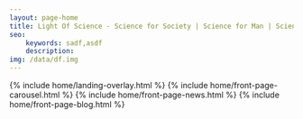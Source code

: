 ```yaml
---
layout: page-home
title: Light Of Science - Science for Society | Science for Man | Science in Thinking
seo: 
    keywords: sadf,asdf
    description:
img: /data/df.img
---
```


{% include home/landing-overlay.html %}
{% include home/front-page-carousel.html %}
{% include home/front-page-news.html %} 
{% include home/front-page-blog.html %} 

